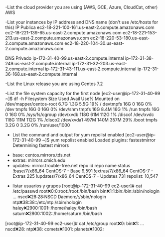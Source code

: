 -List the cloud provider you are using (AWS, GCE, Azure, CloudCat, other)
AWS

-List your instances by IP address and DNS name (don't use /etc/hosts for this)
IP Publica
ec2-18-221-100-161.us-east-2.compute.amazonaws.com
ec2-18-221-139-65.us-east-2.compute.amazonaws.com
ec2-18-221-153-213.us-east-2.compute.amazonaws.com
ec2-18-220-53-180.us-east-2.compute.amazonaws.com
ec2-18-220-104-30.us-east-2.compute.amazonaws.com

DNS Privado
ip-172-31-40-99.us-east-2.compute.internal
ip-172-31-38-249.us-east-2.compute.internal
ip-172-31-32-203.us-east-2.compute.internal
ip-172-31-43-111.us-east-2.compute.internal
ip-172-31-36-168.us-east-2.compute.internal

-List the Linux release you are using
Centos 7.2

-List the file system capacity for the first node
[ec2-user@ip-172-31-40-99 ~]$ df -h
Filesystem               Size  Used Avail Use% Mounted on
/dev/mapper/centos-root  6.7G  1.3G  5.5G  19% /
devtmpfs                  16G     0   16G   0% /dev
tmpfs                     16G     0   16G   0% /dev/shm
tmpfs                     16G  8.4M   16G   1% /run
tmpfs                     16G     0   16G   0% /sys/fs/cgroup
/dev/xvdb                118G   61M  112G   1% /disco1
/dev/xvdc                118G  111M  112G   1% /disco2
/dev/xvda1               497M  140M  357M  29% /boot
tmpfs                    3.2G     0  3.2G   0% /run/user/1000


- List the command and output for yum repolist enabled
[ec2-user@ip-172-31-40-99 ~]$ yum repolist enabled
Loaded plugins: fastestmirror
Determining fastest mirrors
 * base: centos.mirrors.tds.net
 * extras: mirrors.cmich.edu
 * updates: mirror.trouble-free.net
repo id                                                         repo name                                                        status
!base/7/x86_64                                                  CentOS-7 - Base                                                  9,591
!extras/7/x86_64                                                CentOS-7 - Extras                                                  225
!updates/7/x86_64                                               CentOS-7 - Updates                                                 731
repolist: 10,547

- listar usuarios y grupos
[root@ip-172-31-40-99 ec2-user]# cat /etc/passwd
root:x:0:0:root:/root:/bin/bash
bin:x:1:1:bin:/bin:/sbin/nologin
...
nscd:x:28:28:NSCD Daemon:/:/sbin/nologin
ntp:x:38:38::/etc/ntp:/sbin/nologin
haley:x:2900:1001::/home/haley:/bin/bash
saturn:x:2800:1002::/home/saturn:/bin/bash

[root@ip-172-31-40-99 ec2-user]# cat /etc/group
root:x:0:
bin:x:1:
...
nscd:x:28:
ntp:x:38:
comets:x:1001:
planets:x:1002:
